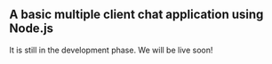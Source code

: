 ## A basic multiple client chat application using Node.js

It is still in the development phase. We will be live soon!
